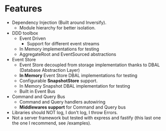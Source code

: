 # Features

- Dependency Injection (Built around Inversify).
    - Module hierarchy for better isolation.
- DDD toolbox
    - Event Driven
        - Support for different event streams
    - In Memory implementations for testing
    - AggregateRoot and EventSourced abstractions
- Event Store
    - Event Store decoupled from storage implementation thanks to DBAL (Database Abstraction Layer)
    - **In Memory** Event Store DBAL implementations for testing
    - Configurable **SnapshotStore** support.
    - In Memory Snapshot DBAL implementation for testing
    - Built in Event Bus
- Command and Query Bus
    - Command and Query handlers autowiring
    - **Middlewares support** for Command and Query bus
- Libraries should NOT log, I don't log, I throw Errors.
- Not a server framework but tested with express and fastify (this last one the one I recommend, see /examples).
